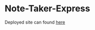 # Note-Taker-Express

Deployed site can found [here](https://intense-anchorage-25703.herokuapp.com/)
